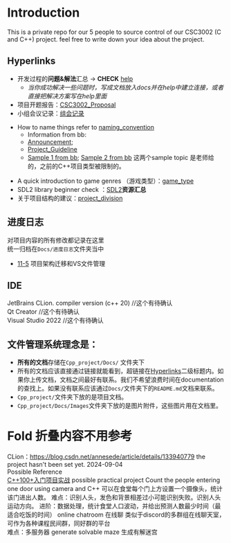 # Introduction
This is a private repo for our 5 people to source control of our CSC3002 (C and C++) project.
feel free to write down your idea about the project. 
## Hyperlinks
- 开发过程的**问题&解法**汇总 -> **CHECK** [help](Docs/help.md)  
	- *当你成功解决一些问题时，写成文档放入docs并在help中建立连接，或者直接把解决方案写在help里面*
- 项目开题报告：[CSC3002_Proposal](Docs/CSC3002_Proposal.pdf)
- 小组会议记录：[组会记录](Docs/组会记录.md)
* How to name things refer to [naming_convention](Docs/naming_convention.md)
	* Information from bb: 
	* [Announcement](Docs/announcement_on_bb.md); 
	* [Project_Guideline](Docs/Project_Guideline.pdf)
	* [Sample 1 from bb](Docs/Sample_topic_1.pdf); [Sample 2 from bb](Docs/Sample_topic_2.pdf) 这两个sample topic 是老师给的，之前的C++项目类型被限制的。
- A quick introduction to game genres （游戏类型）：[game_type](Docs/game_type.md)
- SDL2 library beginner check ：[SDL2](Docs/SDL2.md)**资源汇总**
- 关于项目结构的建议：[project_division](Docs/project_division.md)
## 进度日志
对项目内容的所有修改都记录在这里  
统一归档在`Docs/进度日志`文件夹当中  
* [11-5](Docs/进度日志/11-5.md) 项目架构迁移和VS文件管理
## IDE
JetBrains CLion. compiler version (c++ 20) //这个有待确认  
Qt Creator //这个有待确认  
Visual Studio 2022 //这个有待确认

## 文件管理系统理念是：
- **所有的文档**存储在`Cpp_project/Docs/` 文件夹下
- 所有的文档应该直接通过链接就能看到，超链接在[Hyperlinks](#hyperlinks)二级标题内。如果你上传文档，文档之间最好有联系。我们不希望浪费时间在documentation的查找上。如果没有联系应该通过`Docs/`文件夹下的`README.md`文档来联系。
- `Cpp_project/`文件夹下放的是项目文档。
- `Cpp_project/Docs/Images`文件夹下放的是图片附件，这些图片用在文档里。

# Fold 折叠内容不用参考
CLion：https://blog.csdn.net/annesede/article/details/133940779
the project hasn't been set yet. 2024-09-04  
Possible Reference  
[C++100+入门项目实战](https://github.com/0voice/introduce_c-cpp_manual)
possible practical project
 Count the people entering one door using camera and C++
可以在食堂每个门上方设置一个摄像头，统计该门进出人数。
难点：识别人头，发色和背景相差过小可能识别失败。识别人头运动方向。
进阶：数据处理，统计食堂人口波动，并给出预测人数最少时间（最适合吃饭的时间）
 online chatroom 在线聊
类似于discord的多群组在线聊天室，可作为各种课程民间群，同好群的平台  
难点：多服务器
 generate solvable maze 生成有解迷宫

